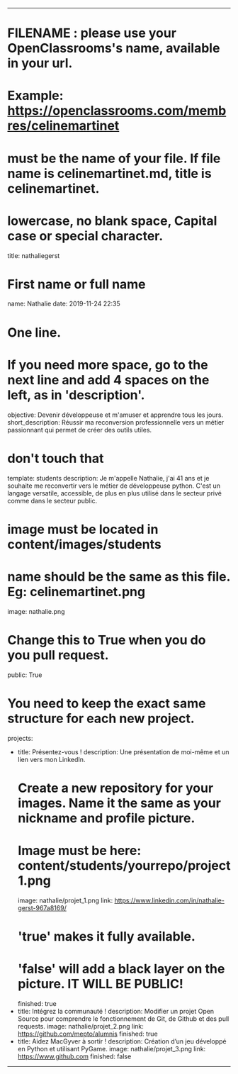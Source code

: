 ﻿---

# FILENAME : please use your OpenClassrooms's name, available in your url.
# Example: https://openclassrooms.com/membres/celinemartinet
# must be the name of your file. If file name is celinemartinet.md, title is celinemartinet.
# lowercase, no blank space, Capital case or special character.
title: nathaliegerst

# First name or full name
name: Nathalie
date: 2019-11-24 22:35

# One line.
# If you need more space, go to the next line and add 4 spaces on the left, as in 'description'.
objective: Devenir développeuse et m'amuser et apprendre tous les jours.
short_description: Réussir ma reconversion professionnelle vers un métier passionnant qui permet de créer des outils utiles.

# don't touch that
template: students
description:
    Je m'appelle Nathalie, j'ai 41 ans et je souhaite me reconvertir vers le
    métier de développeuse python. C'est un langage versatile, accessible,
    de plus en plus utilisé dans le secteur privé comme dans le secteur public.

# image must be located in content/images/students
# name should be the same as this file. Eg: celinemartinet.png
image: nathalie.png

# Change this to True when you do you pull request.
public: True

# You need to keep the exact same structure for each new project.
projects:
  - title: Présentez-vous !
    description: Une présentation de moi-même et un lien vers mon LinkedIn.
    # Create a new repository for your images. Name it the same as your nickname and profile picture.
    # Image must be here: content/students/yourrepo/project1.png
    image: nathalie/projet_1.png
    link: https://www.linkedin.com/in/nathalie-gerst-967a8169/
    # 'true' makes it fully available.
    # 'false' will add a black layer on the picture. IT WILL BE PUBLIC!
    finished: true
  - title: Intégrez la communauté !
    description: Modifier un projet Open Source pour comprendre le fonctionnement de Git, de Github et des pull requests. 
    image: nathalie/projet_2.png
    link: https://github.com/mepto/alumnis
    finished: true
  - title: Aidez MacGyver à sortir !
    description: Création d’un jeu développé en Python et utilisant PyGame.
    image: nathalie/projet_3.png
    link: https://www.github.com
    finished: false
---